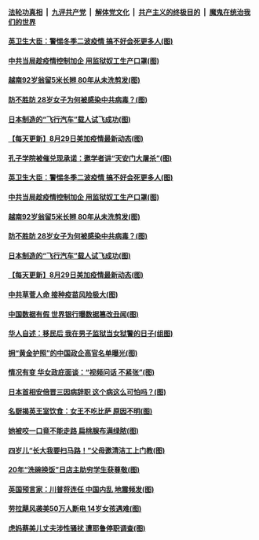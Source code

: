 

####  [法轮功真相](../../../../basic/blob/master/README.md?t=08301403) &nbsp;|&nbsp; [九评共产党](../../../../9ping.md/blob/master/README.md?t=08301403) &nbsp;|&nbsp; [解体党文化](../../../../jtdwh.md/blob/master/README.md?t=08301403)  &nbsp;|&nbsp; [共产主义的终极目的](../../../../gczydzjmd.md/blob/master/README.md?t=08301403) &nbsp;|&nbsp; [魔鬼在统治我们的世界](../../../../mgztzwmdsj.md/blob/master/README.md?t=08301403) 

#### [英卫生大臣：警惕冬季二波疫情 搞不好会死更多人(图)](../pages/p3/944613.md?t=08301403) 

#### [中共当局趁疫情控制加企 用监狱奴工生产口罩(图)](../pages/p3/944610.md?t=08301403) 

#### [越南92岁翁留5米长辫 80年从未洗剪发(图)](../pages/p3/944602.md?t=08301403) 

#### [防不胜防 28岁女子为何被感染中共病毒？(图)](../pages/p3/944590.md?t=08301403) 

#### [日本制造的“飞行汽车”载人试飞成功(图)](../pages/p3/944482.md?t=08301403) 

#### [【每天更新】8月29日美加疫情最新动态(图)](../pages/p3/941940.md?t=08301403) 

#### [孔子学院被催兑现承诺：邀学者讲“天安门大屠杀”(图)](../pages/p3/944617.md?t=08301403) 

#### [英卫生大臣：警惕冬季二波疫情 搞不好会死更多人(图)](../pages/p3/944613.md?t=08301403) 

#### [中共当局趁疫情控制加企 用监狱奴工生产口罩(图)](../pages/p3/944610.md?t=08301403) 

#### [越南92岁翁留5米长辫 80年从未洗剪发(图)](../pages/p3/944602.md?t=08301403) 

#### [防不胜防 28岁女子为何被感染中共病毒？(图)](../pages/p3/944590.md?t=08301403) 

#### [日本制造的“飞行汽车”载人试飞成功(图)](../pages/p3/944482.md?t=08301403) 

#### [【每天更新】8月29日美加疫情最新动态(图)](../pages/p3/941940.md?t=08301403) 

#### [中共草菅人命 接种疫苗风险极大(图)](../pages/p3/944486.md?t=08301403) 

#### [中国数据有假 世界银行曝数据篡改丑闻(图)](../pages/p3/944481.md?t=08301403) 

#### [华人自述：移民后 我在男子监狱当女狱警的日子(组图)](../pages/p3/944459.md?t=08301403) 

#### [拥“黄金护照”的中国政企高官名单曝光(图)](../pages/p3/944471.md?t=08301403) 

#### [情况有变 华女政庇面谈：“视频问话 不紧张”(图)](../pages/p3/944452.md?t=08301403) 

#### [日本首相安倍晋三因病辞职 这个病这么可怕吗？(图)](../pages/p3/944446.md?t=08301403) 

#### [名厨揭英王室饮食：女王不吃比萨 原因不明(图)](../pages/p3/944441.md?t=08301403) 

#### [她被咬一口竟不能走路 扁桃腺布满绿脓(图)](../pages/p3/944406.md?t=08301403) 

#### [四岁儿“长大我要扫马路！”父母邀清洁工上门教(图)](../pages/p3/944370.md?t=08301403) 

#### [20年“洗碗换饭”日店主助穷学生获尊敬(图)](../pages/p3/944373.md?t=08301403) 

#### [英国预言家：川普将连任 中国内乱 地震频发(图)](../pages/p3/944365.md?t=08301403) 

#### [劳拉飓风袭美50万人断电 14岁女孩遇难(图)](../pages/p3/944361.md?t=08301403) 

#### [虎妈蔡美儿丈夫涉性骚扰 遭耶鲁停职调查(图)](../pages/p3/944357.md?t=08301403) 

